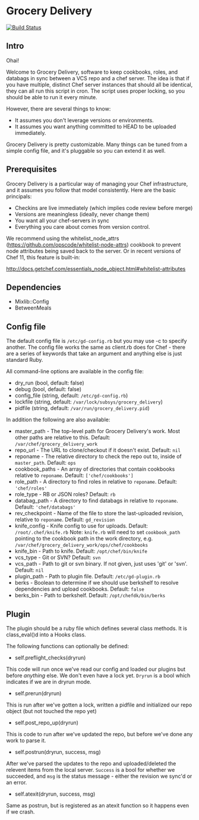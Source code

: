# Grocery Delivery

[![Build Status](https://travis-ci.org/facebook/grocery-delivery.svg)](http://travis-ci.org/facebook/grocery-delivery)

## Intro
Ohai!

Welcome to Grocery Delivery, software to keep cookbooks, roles, and databags in
sync between a VCS repo and a chef server. The idea is that if you have
multiple, distinct Chef server instances that should all be identical, they can
all run this script in cron. The script uses proper locking, so you should be
able to run it every minute.

However, there are several things to know:
* It assumes you don't leverage versions or environments.
* It assumes you want anything committed to HEAD to be uploaded immediately.

Grocery Delivery is pretty customizable. Many things can be tuned from a simple
config file, and it's pluggable so you can extend it as well.

## Prerequisites

Grocery Delivery is a particular way of managing your Chef infrastructure,
and it assumes you follow that model consistently. Here are the basic
principals:

* Checkins are live immediately (which implies code review before merge)
* Versions are meaningless (ideally, never change them)
* You want all your chef-servers in sync
* Everything you care about comes from version control.

We recommend using the whitelist_node_attrs
(https://github.com/opscode/whitelist-node-attrs) cookbook to prevent node
attributes being saved back to the server. Or in recent versions of Chef 11,
this feature is built-in:

http://docs.getchef.com/essentials_node_object.html#whitelist-attributes

## Dependencies

* Mixlib::Config
* BetweenMeals

## Config file

The default config file is `/etc/gd-config.rb` but you may use -c to specify
another. The config file works the same as client.rb does for Chef - there
are a series of keywords that take an argument and anything else is just
standard Ruby.

All command-line options are available in the config file:
* dry_run (bool, default: false)
* debug (bool, default: false)
* config_file (string, default: `/etc/gd-config.rb`)
* lockfile (string, default: `/var/lock/subsys/grocery_delivery`)
* pidfile (string, default: `/var/run/grocery_delivery.pid`)

In addition the following are also available:
* master_path - The top-level path for Grocery Delivery's work. Most other
  paths are relative to this. Default: `/var/chef/grocery_delivery_work`
* repo_url - The URL to clone/checkout if it doesn't exist. Default: `nil`
* reponame - The relative directory to check the repo out to, inside of
  `master_path`. Default: `ops`
* cookbook_paths - An array of directories that contain cookbooks relative to
  `reponame`. Default: `['chef/cookbooks']`
* role_path - A directory to find roles in relative to `reponame`. Default:
  `'chef/roles'`
* role_type - RB or JSON roles? Default: `rb`
* databag_path - A directory to find databags in relative to `reponame`.
  Default: `'chef/databags'`
* rev_checkpoint - Name of the file to store the last-uploaded revision,
  relative to `reponame`. Default: `gd_revision`
* knife_config - Knife config to use for uploads. Default:
  `/root/.chef/knife.rb`
  Note: `knife.rb` will need to set `cookbook_path` pointing to the cookbook
  path in the work directory,
  e.g. `/var/chef/grocery_delivery_work/ops/chef/cookbooks`
* knife_bin - Path to knife. Default: `/opt/chef/bin/knife`
* vcs_type - Git or SVN? Default: `svn`
* vcs_path - Path to git or svn binary. If not given, just uses 'git' or 'svn'.
  Default: `nil`
* plugin_path - Path to plugin file. Default: `/etc/gd-plugin.rb`
* berks - Boolean to determine if we should use berkshelf to resolve
  dependencies and upload cookbooks. Default: `false`
* berks_bin - Path to berkshelf. Default: `/opt/chefdk/bin/berks`

## Plugin

The plugin should be a ruby file which defines several class methods. It is
class_eval()d into a Hooks class.

The following functions can optionally be defined:

* self.preflight_checks(dryrun)

This code will run once we've read our config and loaded our plugins but before
*anything* else. We don't even have a lock yet. `Dryrun` is a bool which
indicates if we are in dryrun mode.

* self.prerun(dryrun)

This is run after we've gotten a lock, written a pidfile and initialized our
repo object (but not touched the repo yet)

* self.post_repo_up(dryrun)

This is code to run after we've updated the repo, but before we've done any work
to parse it.

* self.postrun(dryrun, success, msg)

After we've parsed the updates to the repo and uploaded/deleted the relevent
items from the local server. `Success` is a bool for whether we succeeded, and
`msg` is the status message - either the revision we sync'd or an error.

* self.atexit(dryrun, success, msg)

Same as postrun, but is registered as an atexit function so it happens even
if we crash.

